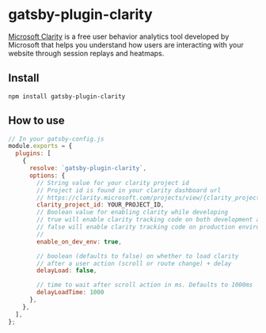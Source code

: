 # gatsby-plugin-clarity

<a href="https://clarity.microsoft.com">Microsoft Clarity</a> is a free user behavior analytics tool developed by Microsoft that helps you understand how users are interacting with your website through session replays and heatmaps.

## Install

`npm install gatsby-plugin-clarity`

## How to use

```javascript
// In your gatsby-config.js
module.exports = {
  plugins: [
    {
      resolve: `gatsby-plugin-clarity`,
      options: {
        // String value for your clarity project id
        // Project id is found in your clarity dashboard url
        // https://clarity.microsoft.com/projects/view/{clarity_project_id}/
        clarity_project_id: YOUR_PROJECT_ID,
        // Boolean value for enabling clarity while developing
        // true will enable clarity tracking code on both development and production environments
        // false will enable clarity tracking code on production environment only
        //
        enable_on_dev_env: true,

        // boolean (defaults to false) on whether to load clarity
        // after a user action (scroll or route change) + delay
        delayLoad: false,

        // time to wait after scroll action in ms. Defaults to 1000ms
        delayLoadTime: 1000
      },
    },
  ],
};
```

